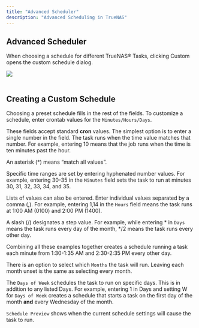```yaml
---
title: "Advanced Scheduler"
description: "Advanced Scheduling in TrueNAS"
---
```


## Advanced Scheduler
When choosing a schedule for different TrueNAS® Tasks, clicking Custom opens the custom schedule dialog.

<img src="/images/TN-12.0-custom-scheduler.png">
<br><br>

## Creating a Custom Schedule

Choosing a preset schedule fills in the rest of the fields. To customize a schedule, enter crontab values for the `Minutes/Hours/Days`.

These fields accept standard **cron** values. The simplest option is to enter a single number in the field. The task runs when the time value matches that number. For example, entering 10 means that the job runs when the time is ten minutes past the hour.

An asterisk (*) means “match all values”.

Specific time ranges are set by entering hyphenated number values. For example, entering 30-35 in the `Minutes` field sets the task to run at minutes 30, 31, 32, 33, 34, and 35.

Lists of values can also be entered. Enter individual values separated by a comma (,). For example, entering 1,14 in the `Hours` field means the task runs at 1:00 AM (0100) and 2:00 PM (1400).

A slash (/) designates a step value. For example, while entering * in `Days` means the task runs every day of the month, */2 means the task runs every other day.

Combining all these examples together creates a schedule running a task each minute from 1:30-1:35 AM and 2:30-2:35 PM every other day.

There is an option to select which `Months` the task will run. Leaving each month unset is the same as selecting every month.

The `Days of Week` schedules the task to run on specific days. This is in addition to any listed Days. For example, entering 1 in Days and setting W for `Days of Week` creates a schedule that starts a task on the first day of the month **and** every Wednesday of the month.

`Schedule Preview` shows when the current schedule settings will cause the task to run.
